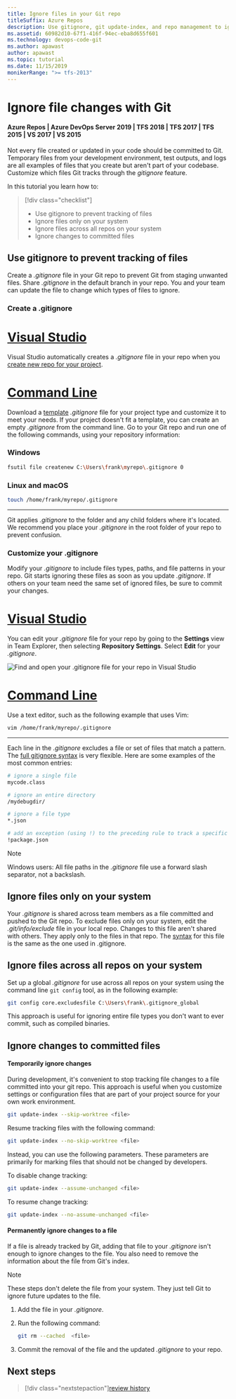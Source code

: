 ```yaml
---
title: Ignore files in your Git repo
titleSuffix: Azure Repos
description: Use gitignore, git update-index, and repo management to ignore and exclude files from Git version control
ms.assetid: 60982d10-67f1-416f-94ec-eba8d655f601
ms.technology: devops-code-git
ms.author: apawast
author: apawast
ms.topic: tutorial
ms.date: 11/15/2019
monikerRange: ">= tfs-2013"
---
```


# Ignore file changes with Git

#### Azure Repos | Azure DevOps Server 2019 | TFS 2018 | TFS 2017 | TFS 2015 | VS 2017 | VS 2015

Not every file created or updated in your code should be committed to Git.
Temporary files from your development environment, test outputs, and logs are all examples of files that you create but aren't part of your codebase.
Customize which files Git tracks through the _gitignore_ feature.

In this tutorial you learn how to:

> [!div class="checklist"]
>
> - Use gitignore to prevent tracking of files
> - Ignore files only on your system
> - Ignore files across all repos on your system
> - Ignore changes to committed files

## Use gitignore to prevent tracking of files

Create a _.gitignore_ file in your Git repo to prevent Git from staging unwanted files.
Share _.gitignore_ in the default branch in your repo. You and your team can update the file to change which types of files to ignore.

### Create a .gitignore

# [Visual Studio](#tab/visual-studio)

Visual Studio automatically creates a _.gitignore_ file in your repo when you [create new repo for your project](creatingrepo.md).

# [Command Line](#tab/command-line)

Download a [template](https://github.com/github/gitignore) _.gitignore_ file for your project type and customize it to meet your needs.
If your project doesn't fit a template, you can create an empty _.gitignore_ from the command line.
Go to your Git repo and run one of the following commands, using your repository information:

### Windows

```bash
fsutil file createnew C:\Users\frank\myrepo\.gitignore 0
```

### Linux and macOS

```bash
touch /home/frank/myrepo/.gitignore
```

---

Git applies _.gitignore_ to the folder and any child folders where it's located. We recommend you place your _.gitignore_ in the root folder of your repo to prevent confusion.

### Customize your .gitignore

Modify your _.gitignore_ to include files types, paths, and file patterns in your repo.
Git starts ignoring these files as soon as you update _.gitignore_. If others on your team need the same set of ignored files, be sure to commit your changes.

# [Visual Studio](#tab/visual-studio)

You can edit your _.gitignore_ file for your repo by going to the **Settings** view in Team Explorer, then selecting **Repository Settings**. Select **Edit** for your _.gitignore_.

![Find and open your .gitignore file for your repo in Visual Studio](media/vs_ignore.png)

# [Command Line](#tab/command-line)

Use a text editor, such as the following example that uses Vim:

```bash
vim /home/frank/myrepo/.gitignore
```

---

Each line in the _.gitignore_ excludes a file or set of files that match a pattern.
The [full gitignore syntax](https://git-scm.com/docs/gitignore) is very flexible.
Here are some examples of the most common entries:

```bash
# ignore a single file
mycode.class

# ignore an entire directory
/mydebugdir/

# ignore a file type
*.json

# add an exception (using !) to the preceding rule to track a specific file
!package.json
```

> [!NOTE]
> Windows users: All file paths in the _.gitignore_ file use a forward slash separator, not a backslash.

## Ignore files only on your system

Your _.gitignore_ is shared across team members as a file committed and pushed to the Git repo.
To exclude files only on your system, edit the _.git/info/exclude_ file in your local repo.
Changes to this file aren't shared with others.
They apply only to the files in that repo.
The [syntax](https://git-scm.com/docs/gitignore) for this file is the same as the one used in .gitignore.

## Ignore files across all repos on your system

Set up a global _.gitignore_ for use across all repos on your system using the command line `git config` tool, as in the following example:

```bash
git config core.excludesfile C:\Users\frank\.gitignore_global
```

This approach is useful for ignoring entire file types you don't want to ever commit, such as compiled binaries.

## Ignore changes to committed files

#### Temporarily ignore changes

During development, it's convenient to stop tracking file changes to a file committed into your git repo.
This approach is useful when you customize settings or configuration files that are part of your project source for your own work environment.

```bash
git update-index --skip-worktree <file>
```

Resume tracking files with the following command:

```bash
git update-index --no-skip-worktree <file>
```

Instead, you can use the following parameters. These parameters are primarily for marking files that should not be changed by developers.

To disable change tracking:

```bash
git update-index --assume-unchanged <file>
```

To resume change tracking:

```bash
git update-index --no-assume-unchanged <file>
```

#### Permanently ignore changes to a file

If a file is already tracked by Git, adding that file to your _.gitignore_ isn't enough to ignore changes to the file.
You also need to remove the information about the file from Git's index.

> [!NOTE]
> These steps don't delete the file from your system. They just tell Git to ignore future updates to the file.

1. Add the file in your _.gitignore_.

1. Run the following command:

   ```bash
   git rm --cached  <file>
   ```

1. Commit the removal of the file and the updated _.gitignore_ to your repo.

## Next steps

> [!div class="nextstepaction"][review history](review-history.md)
